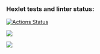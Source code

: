 ### Hexlet tests and linter status:

[![Actions Status](https://github.com/Savelyii/frontend-project-46/workflows/hexlet-check/badge.svg)](https://github.com/Savelyii/frontend-project-46/actions)

<a href="https://codeclimate.com/github/Savelyii/frontend-project-46/maintainability"><img src="https://api.codeclimate.com/v1/badges/3f7526c789a4a6a6dddc/maintainability" /></a>

<a href="https://codeclimate.com/github/Savelyii/frontend-project-46/test_coverage"><img src="https://api.codeclimate.com/v1/badges/3f7526c789a4a6a6dddc/test_coverage" /></a>
